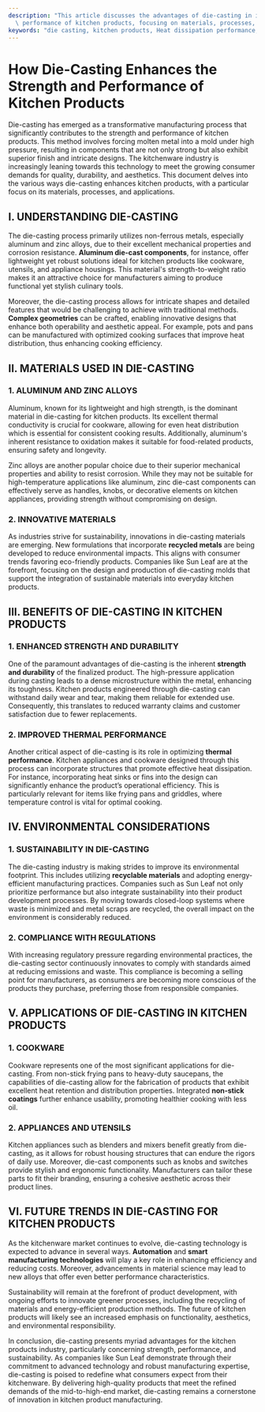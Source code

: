 ```yaml
---
description: "This article discusses the advantages of die-casting in improving the strength and\
  \ performance of kitchen products, focusing on materials, processes, and innovations."
keywords: "die casting, kitchen products, Heat dissipation performance, Heat sink"
---
```

# How Die-Casting Enhances the Strength and Performance of Kitchen Products

Die-casting has emerged as a transformative manufacturing process that significantly contributes to the strength and performance of kitchen products. This method involves forcing molten metal into a mold under high pressure, resulting in components that are not only strong but also exhibit superior finish and intricate designs. The kitchenware industry is increasingly leaning towards this technology to meet the growing consumer demands for quality, durability, and aesthetics. This document delves into the various ways die-casting enhances kitchen products, with a particular focus on its materials, processes, and applications.

## I. UNDERSTANDING DIE-CASTING

The die-casting process primarily utilizes non-ferrous metals, especially aluminum and zinc alloys, due to their excellent mechanical properties and corrosion resistance. **Aluminum die-cast components**, for instance, offer lightweight yet robust solutions ideal for kitchen products like cookware, utensils, and appliance housings. This material's strength-to-weight ratio makes it an attractive choice for manufacturers aiming to produce functional yet stylish culinary tools.

Moreover, the die-casting process allows for intricate shapes and detailed features that would be challenging to achieve with traditional methods. **Complex geometries** can be crafted, enabling innovative designs that enhance both operability and aesthetic appeal. For example, pots and pans can be manufactured with optimized cooking surfaces that improve heat distribution, thus enhancing cooking efficiency.

## II. MATERIALS USED IN DIE-CASTING

### 1. ALUMINUM AND ZINC ALLOYS

Aluminum, known for its lightweight and high strength, is the dominant material in die-casting for kitchen products. Its excellent thermal conductivity is crucial for cookware, allowing for even heat distribution which is essential for consistent cooking results. Additionally, aluminum's inherent resistance to oxidation makes it suitable for food-related products, ensuring safety and longevity.

Zinc alloys are another popular choice due to their superior mechanical properties and ability to resist corrosion. While they may not be suitable for high-temperature applications like aluminum, zinc die-cast components can effectively serve as handles, knobs, or decorative elements on kitchen appliances, providing strength without compromising on design.

### 2. INNOVATIVE MATERIALS

As industries strive for sustainability, innovations in die-casting materials are emerging. New formulations that incorporate **recycled metals** are being developed to reduce environmental impacts. This aligns with consumer trends favoring eco-friendly products. Companies like Sun Leaf are at the forefront, focusing on the design and production of die-casting molds that support the integration of sustainable materials into everyday kitchen products.

## III. BENEFITS OF DIE-CASTING IN KITCHEN PRODUCTS

### 1. ENHANCED STRENGTH AND DURABILITY

One of the paramount advantages of die-casting is the inherent **strength and durability** of the finalized product. The high-pressure application during casting leads to a dense microstructure within the metal, enhancing its toughness. Kitchen products engineered through die-casting can withstand daily wear and tear, making them reliable for extended use. Consequently, this translates to reduced warranty claims and customer satisfaction due to fewer replacements.

### 2. IMPROVED THERMAL PERFORMANCE

Another critical aspect of die-casting is its role in optimizing **thermal performance**. Kitchen appliances and cookware designed through this process can incorporate structures that promote effective heat dissipation. For instance, incorporating heat sinks or fins into the design can significantly enhance the product’s operational efficiency. This is particularly relevant for items like frying pans and griddles, where temperature control is vital for optimal cooking.

## IV. ENVIRONMENTAL CONSIDERATIONS

### 1. SUSTAINABILITY IN DIE-CASTING

The die-casting industry is making strides to improve its environmental footprint. This includes utilizing **recyclable materials** and adopting energy-efficient manufacturing practices. Companies such as Sun Leaf not only prioritize performance but also integrate sustainability into their product development processes. By moving towards closed-loop systems where waste is minimized and metal scraps are recycled, the overall impact on the environment is considerably reduced.

### 2. COMPLIANCE WITH REGULATIONS

With increasing regulatory pressure regarding environmental practices, the die-casting sector continuously innovates to comply with standards aimed at reducing emissions and waste. This compliance is becoming a selling point for manufacturers, as consumers are becoming more conscious of the products they purchase, preferring those from responsible companies.

## V. APPLICATIONS OF DIE-CASTING IN KITCHEN PRODUCTS

### 1. COOKWARE

Cookware represents one of the most significant applications for die-casting. From non-stick frying pans to heavy-duty saucepans, the capabilities of die-casting allow for the fabrication of products that exhibit excellent heat retention and distribution properties. Integrated **non-stick coatings** further enhance usability, promoting healthier cooking with less oil.

### 2. APPLIANCES AND UTENSILS

Kitchen appliances such as blenders and mixers benefit greatly from die-casting, as it allows for robust housing structures that can endure the rigors of daily use. Moreover, die-cast components such as knobs and switches provide stylish and ergonomic functionality. Manufacturers can tailor these parts to fit their branding, ensuring a cohesive aesthetic across their product lines.

## VI. FUTURE TRENDS IN DIE-CASTING FOR KITCHEN PRODUCTS

As the kitchenware market continues to evolve, die-casting technology is expected to advance in several ways. **Automation** and **smart manufacturing technologies** will play a key role in enhancing efficiency and reducing costs. Moreover, advancements in material science may lead to new alloys that offer even better performance characteristics.

Sustainability will remain at the forefront of product development, with ongoing efforts to innovate greener processes, including the recycling of materials and energy-efficient production methods. The future of kitchen products will likely see an increased emphasis on functionality, aesthetics, and environmental responsibility.

In conclusion, die-casting presents myriad advantages for the kitchen products industry, particularly concerning strength, performance, and sustainability. As companies like Sun Leaf demonstrate through their commitment to advanced technology and robust manufacturing expertise, die-casting is poised to redefine what consumers expect from their kitchenware. By delivering high-quality products that meet the refined demands of the mid-to-high-end market, die-casting remains a cornerstone of innovation in kitchen product manufacturing.
